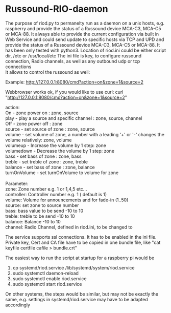 # Russound-RIO-daemon
The purpose of riod.py to permanelty run as a daemon on a unix hosts, e.g. raspberry and provide the status of a Russound device MCA-C3, MCA-C5 or MCA-88.
It always able to provide the current configuration via built in Web Service and could send update to specific hosts via TCP and UPD and provide the status of a Russound device MCA-C3, MCA-C5 or MCA-88.
It has been only tested with python3. Location of riod.ini could be either script dir, /etc or /usr/local/etc
The ini file is key, to configure russound connection, Radio channels, as well as any outbound udp or tcp connections
<br>
It allows to control the russound as well:


Example: http://127.0.0.1:8080/cmd?action=on&zone=1&source=2

Webbrowser works ok, if you would like to use curl: curl "http://127.0.0.1:8080/cmd?action=on&zone=1&source=2"

action:<br>
	On - zone power on : zone, source<br>
	play - play a source and specific channel : zone, source, channel<br>
	Off - zone power off : zone<br>
	source - set source of zone : zone, source<br>
	volume - set volume of zone, a number with a leading '+' or '-' changes the volume relatively: zone, volume<br>
	volumeup - Increase the volume by 1 step: zone<br>
	volumedown - Decrease the volume by 1  step: zone<br>
	bass - set bass of zone : zone, bass<br>
	treble - set treble of zone : zone, treble<br>
	balance - set bass of zone : zone, balance<br>
	turnOnVolume - set turnOnVolume to volume for zone<br>
<br>
Parameter:<br>
zone: Zone number e.g. 1 or 1,4,5 etc...<br>
controller: Controller number e.g. 1 ( default is 1)<br>
volume: Volume for announcements and for fade-in (1..50)<br>
source: set zone to source number<br>
bass: bass value to be send -10 to 10<br>
treble: treble to be send -10 to 10<br>
balance: Balance -10 to 10<br>
channel: Radio Channel, defined in riod.ini, to be changed to

The service supports ssl connections. It has to be enabled in the ini file. Private key, Cert and CA file have to be copied in one bundle file, like "cat keyfile certfile cafile > bundle.crt"

The easiest way to run the script at startup for a raspberry pi would be 
1. cp systemd/riod.service /lib/systemd/system/riod.service
2. sudo systemctl daemon-reload
3. sudo systemctl enable riod.service
4. sudo systemctl start riod.service

On other systems, the steps would be similar, but may not be exactly the same, e.g. settings in systemd/riod.service may have to be adapted accordingly
